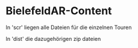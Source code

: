 # BielefeldAR-Content

In 'scr' liegen alle Dateien für die einzelnen Touren

In 'dist' die dazugehörigen zip dateien
